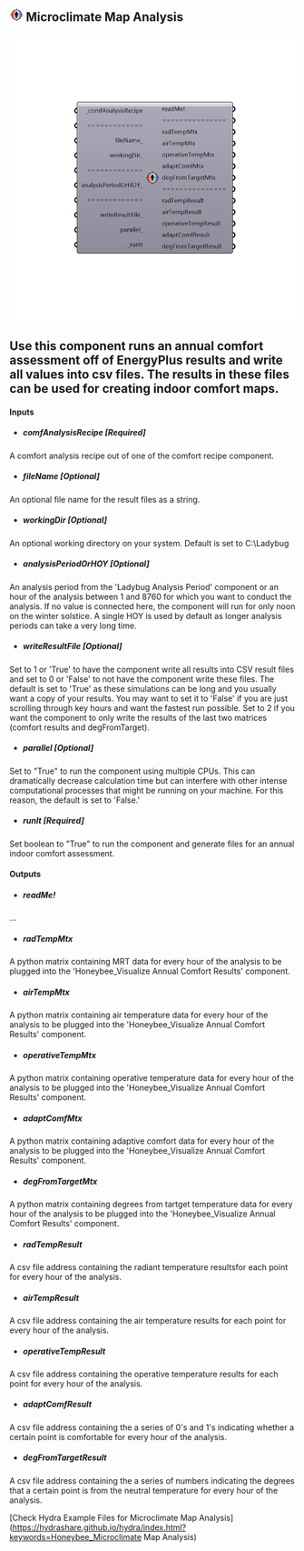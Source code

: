 ## ![](../../images/icons/Microclimate_Map_Analysis.png) Microclimate Map Analysis

![](../../images/components/Microclimate_Map_Analysis.png)

Use this component runs an annual comfort assessment off of EnergyPlus results and write all values into csv files.
 The results in these files can be used for creating indoor comfort maps.
 -
 

#### Inputs
* ##### comfAnalysisRecipe [Required]
A comfort analysis recipe out of one of the comfort recipe component.
* ##### fileName [Optional]
An optional file name for the result files as a string.
* ##### workingDir [Optional]
An optional working directory on your system. Default is set to C:\Ladybug
* ##### analysisPeriodOrHOY [Optional]
An analysis period from the 'Ladybug Analysis Period' component or an hour of the analysis between 1 and 8760 for which you want to conduct the analysis. If no value is connected here, the component will run for only noon on the winter solstice.  A single HOY is used by default as longer analysis periods can take a very long time.
* ##### writeResultFile [Optional]
Set to 1 or 'True' to have the component write all results into CSV result files and set to 0 or 'False' to not have the component write these files.  The default is set to 'True' as these simulations can be long and you usually want a copy of your results.  You may want to set it to 'False' if you are just scrolling through key hours and want the fastest run possible.  Set to 2 if you want the component to only write the results of the last two matrices (comfort results and degFromTarget).
* ##### parallel [Optional]
Set to "True" to run the component using multiple CPUs.  This can dramatically decrease calculation time but can interfere with other intense computational processes that might be running on your machine.  For this reason, the default is set to 'False.'
* ##### runIt [Required]
Set boolean to "True" to run the component and generate files for an annual indoor comfort assessment.

#### Outputs
* ##### readMe!
...
* ##### radTempMtx
A python matrix containing MRT data for every hour of the analysis to be plugged into the 'Honeybee_Visualize Annual Comfort Results' component.
* ##### airTempMtx
A python matrix containing air temperature data for every hour of the analysis to be plugged into the 'Honeybee_Visualize Annual Comfort Results' component.
* ##### operativeTempMtx
A python matrix containing operative temperature data for every hour of the analysis to be plugged into the 'Honeybee_Visualize Annual Comfort Results' component.
* ##### adaptComfMtx
A python matrix containing adaptive comfort data for every hour of the analysis to be plugged into the 'Honeybee_Visualize Annual Comfort Results' component.
* ##### degFromTargetMtx
A python matrix containing degrees from tartget temperature data for every hour of the analysis to be plugged into the 'Honeybee_Visualize Annual Comfort Results' component.
* ##### radTempResult
A csv file address containing the radiant temperature resultsfor each point for every hour of the analysis.
* ##### airTempResult
A csv file address containing the air temperature results for each point for every hour of the analysis.
* ##### operativeTempResult
A csv file address containing the operative temperature results for each point for every hour of the analysis.
* ##### adaptComfResult
A csv file address containing the a series of 0's and 1's indicating whether a certain point is comfortable for every hour of the analysis.
* ##### degFromTargetResult
A csv file address containing the a series of numbers indicating the degrees that a certain point is from the neutral temperature for every hour of the analysis.


[Check Hydra Example Files for Microclimate Map Analysis](https://hydrashare.github.io/hydra/index.html?keywords=Honeybee_Microclimate Map Analysis)